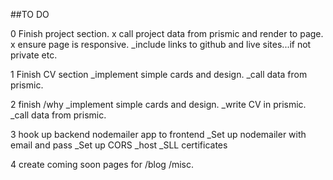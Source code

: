 ##TO DO

0 Finish project section.
x call project data from prismic and render to page.
x ensure page is responsive.
_include links to github and live sites...if not private etc.

1 Finish CV section
_implement simple cards and design. 
_call data from prismic.

2 finish /why
_implement simple cards and design. 
_write CV in prismic.
_call data from prismic.

3 hook up backend nodemailer app to frontend
_Set up nodemailer with email and pass
_Set up CORS
_host
_SLL certificates

4 create coming soon pages for /blog /misc.